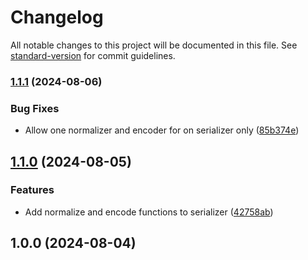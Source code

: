 # Changelog

All notable changes to this project will be documented in this file. See [standard-version](https://github.com/conventional-changelog/standard-version) for commit guidelines.

### [1.1.1](https://github.com/antify/serializer/compare/v1.1.0...v1.1.1) (2024-08-06)


### Bug Fixes

* Allow one normalizer and encoder for on serializer only ([85b374e](https://github.com/antify/serializer/commit/85b374e50dac5cac0ea43312fb04a3f02b0167c9))

## [1.1.0](https://github.com/antify/serializer/compare/v1.0.0...v1.1.0) (2024-08-05)


### Features

* Add normalize and encode functions to serializer ([42758ab](https://github.com/antify/serializer/commit/42758abee864b973aa6853d0c1d34dffe67078c5))

## 1.0.0 (2024-08-04)
